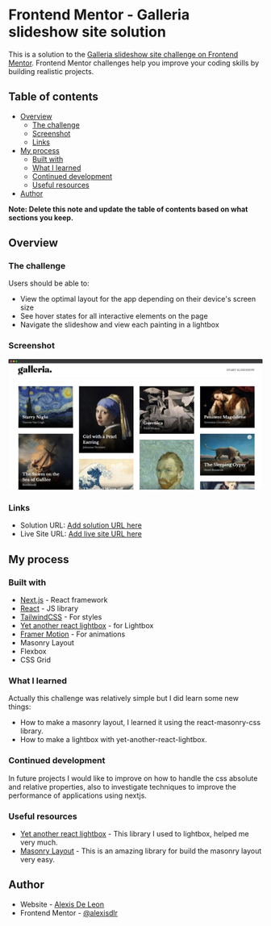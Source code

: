 # Frontend Mentor - Galleria slideshow site solution

This is a solution to the [Galleria slideshow site challenge on Frontend Mentor](https://www.frontendmentor.io/challenges/galleria-slideshow-site-tEA4pwsa6). Frontend Mentor challenges help you improve your coding skills by building realistic projects.

## Table of contents

- [Overview](#overview)
  - [The challenge](#the-challenge)
  - [Screenshot](#screenshot)
  - [Links](#links)
- [My process](#my-process)
  - [Built with](#built-with)
  - [What I learned](#what-i-learned)
  - [Continued development](#continued-development)
  - [Useful resources](#useful-resources)
- [Author](#author)

**Note: Delete this note and update the table of contents based on what sections you keep.**

## Overview

### The challenge

Users should be able to:

- View the optimal layout for the app depending on their device's screen size
- See hover states for all interactive elements on the page
- Navigate the slideshow and view each painting in a lightbox

### Screenshot

![](./public/galleria.png)

### Links

- Solution URL: [Add solution URL here](https://github.com/alexisdlr/galleria-nextjs-app)
- Live Site URL: [Add live site URL here](https://galleria-nextjs-app.vercel.app/)

## My process

### Built with

- [Next.js](https://nextjs.org/) - React framework
- [React](https://reactjs.org/) - JS library
- [TailwindCSS](https://tailwind.com/) - For styles
- [Yet another react lightbox](https://yet-another-react-lightbox.com/) - for Lightbox
- [Framer Motion](https://www.framer.com/motion/) - For animations
- Masonry Layout
- Flexbox
- CSS Grid


### What I learned

Actually this challenge was relatively simple but I did learn some new things:

 <ul>
    <li>How to make a masonry layout, I learned it using the react-masonry-css library.</li>
    <li>How to make a lightbox with yet-another-react-lightbox.</li>
 </ul>


### Continued development

In future projects I would like to improve on how to handle the css absolute and relative properties, also to investigate techniques to improve the performance of applications using nextjs.

### Useful resources

- [Yet another react lightbox](https://yet-another-react-lightbox.com/) - This library I used to lightbox, helped me very much.
- [Masonry Layout](https://github.com/paulcollett/react-masonry-css#readme) - This is an amazing library for build the masonry layout very easy.


## Author

- Website - [Alexis De Leon](https://alxs-blog.vercel.app/)
- Frontend Mentor - [@alexisdlr](https://www.frontendmentor.io/profile/alexisdlr)

